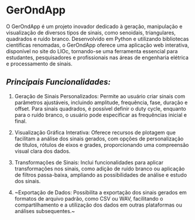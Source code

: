 # GerOndApp
O GerOndApp é um projeto inovador dedicado à geração, manipulação e visualização de diversos tipos de sinais, como senoidais, triangulares, quadrados e ruído branco. Desenvolvido em Python e utilizando bibliotecas científicas renomadas, o GerOndApp oferece uma aplicação web interativa, disponível no site do LIOc, tornando-se uma ferramenta essencial para estudantes, pesquisadores e profissionais nas áreas de engenharia elétrica e processamento de sinais.

## *Principais Funcionalidades:*

1. Geração de Sinais Personalizados: Permite ao usuário criar sinais com parâmetros ajustáveis, incluindo amplitude, frequência, fase, duração e offset. Para sinais quadrados, é possível definir o duty cycle, enquanto para o ruído branco, o usuário pode especificar as frequências inicial e final.

2. Visualização Gráfica Interativa: Oferece recursos de plotagem que facilitam a análise dos sinais gerados, com opções de personalização de títulos, rótulos de eixos e grades, proporcionando uma compreensão visual clara dos dados.

3. Transformações de Sinais: Inclui funcionalidades para aplicar transformações nos sinais, como adição de ruído branco ou aplicação de filtros passa-baixa, ampliando as possibilidades de análise e estudo dos sinais.

4. ~Exportação de Dados: Possibilita a exportação dos sinais gerados em formatos de arquivo padrão, como CSV ou WAV, facilitando o compartilhamento e a utilização dos dados em outras plataformas ou análises subsequentes.~
